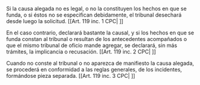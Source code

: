 Si la causa alegada no es legal, o no la constituyen los hechos en que se funda, o si éstos no se especifican debidamente, el tribunal desechará desde luego la solicitud. [[Art. 119 inc. 1 CPC| ]]

En el caso contrario, declarará bastante la causal, y si los hechos en que se funda constan al tribunal o resultan de los antecedentes acompañados o que el mismo tribunal de oficio mande agregar, se declarará, sin más trámites, la implicancia o recusación. [[Art. 119 inc. 2 CPC| ]]

Cuando no conste al tribunal o no aparezca de manifiesto la causa alegada, se procederá en conformidad a las reglas generales, de los incidentes, formándose pieza separada. [[Art. 119 inc. 3 CPC| ]]